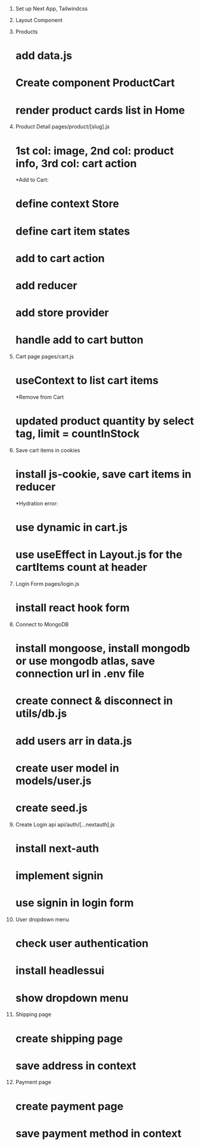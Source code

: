1.  Set up Next App, Tailwindcss
2.  Layout Component
3.  Products
    # add data.js
    # Create component ProductCart
    # render product cards list in Home
4.  Product Detail pages/product/[slug].js
    # 1st col: image, 2nd col: product info, 3rd col: cart action
    \*Add to Cart:
    # define context Store
    # define cart item states
    # add to cart action
    # add reducer
    # add store provider
    # handle add to cart button
5.  Cart page pages/cart.js
    # useContext to list cart items
    \*Remove from Cart
    # updated product quantity by select tag, limit = countInStock
6.  Save cart items in cookies
    # install js-cookie, save cart items in reducer
    \*Hydration error:
    <!-- difference between the React tree that was pre-rendered (SSR/SSG) and the React tree that rendered during the first render in the Browser (cart items were stored in cookies Client-side) -->
    # use dynamic in cart.js
    # use useEffect in Layout.js for the cartItems count at header
7.  Login Form pages/login.js
    # install react hook form
8.  Connect to MongoDB
    # install mongoose, install mongodb or use mongodb atlas, save connection url in .env file
    # create connect & disconnect in utils/db.js
    # add users arr in data.js
    # create user model in models/user.js
    # create seed.js
9.  Create Login api api/auth/[...nextauth].js
    # install next-auth
    # implement signin
    # use signin in login form
10. User dropdown menu

    # check user authentication

    # install headlessui

    # show dropdown menu

11. Shipping page

    # create shipping page

    # save address in context

12. Payment page
    # create payment page
    # save payment method in context
